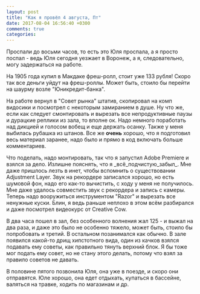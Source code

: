 ```yaml
---
layout: post
title: "Как я провёл 4 августа, Пт"
date: 2017-08-04 16:56:40 +0300
comments: true
categories: 
---
```

Проспали до восьми часов, то есть это Юля проспала, а я просто поспал - ведь Юля сегодня уезжает в Воронеж, а я, следовательно, могу задержаться на работе. 

На 1905 года купил в Макдаке фреш-ролл, стоит уже 133 рубля! Скоро так все деньги уйдут на фреш-роллы. Может быть, стоило бы перейти на шаурму возле "Юникредит-банка".

На работе вернул в "Совет рынка" штатив, скопировал на комп видосики и посмотрел с некоторым замиранием в душе. Ну что же, если как следует смонтировать и вырезать все непродуктивные паузы и дурацкие реплики из зала, то вполне ок. Надо немного поработать над дикцией и голосом вобещ и еще держать осанку. Также у меня выбилась рубашка из штанов. Все же **очень** хорошо, что я подготовил весь материал заранее, надо было и прямо в код включать больше комментариев.

Что поделать, надо монтировать, так что я запустил Adobe Premiere и взялся за дело. Излишне пояснять, что я \_всё\_подчистую\_забыл\_. Мне даже пришлось лезть в инет, чтобы вспомнить о существовании Adjustment Layer. Звук на рекордере записался хорошо, но есть шумовой фон, надо его как-то вычистить, с ходу у меня не получилось. Мне даже удалось совместить звук с рекордера и запись с камеры. Теперь надо вооружиться инструментом "Razor" и вырезать все ненужные куски. Блин, я ведь раньше неплохо в этом всём разбирался и даже посмотрел видеокурс от Creative Cow.


В два часа пошел в зал, без особенного волнения жал 125 - и выжал на два раза, и даже это было не особенно тяжело, может быть, стоило бы попробовать и третий. В остальном позанимался как обычно. В зале появился какой-то дрищ хипстотного вида, один из качков взялся подавать ему советы, как правильно тянуть верхний блок. Я бы тоже мог подать ему совет, но не стану этого делать, потому что взял за правило советов не давать.

В половине пятого позвонила Юля, она уже в поезде, и скоро они отправятся. Юле хорошо, она едет отдыхать, купаться в бассейне, валяться на травке, ходить по магазинам и др.